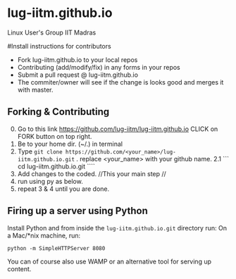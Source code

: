 # lug-iitm.github.io
Linux User's Group IIT Madras 

#Install instructions for contributors
* Fork lug-iitm.github.io to your local repos
* Contributing (add/modify/fix) in any forms in your repos
* Submit a pull request @ lug-iitm.github.io
* The commiter/owner
 will see if the change is looks good and merges it with master.

## Forking & Contributing 

0. Go to this link https://github.com/lug-iitm/lug-iitm.github.io CLICK on FORK button on top right.
1. Be to your home dir. (~/.) in terminal 
2. Type ``` git clone https://github.com/<your_name>/lug-iitm.github.io.git ``` . replace <your_name> with your github name.
2.1  ``` cd lug-iitm.github.io.git ````
3. Add changes to the coded. //This your main step //
4. run using py as below.
5. repeat 3 & 4 until you are done.


## Firing up a server using Python

Install Python and from inside the `lug-iitm.github.io.git` directory run:
On a Mac/*nix machine, run:

```
python -m SimpleHTTPServer 8080
```
You can of course also use WAMP or an alternative tool for serving up content. 
